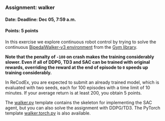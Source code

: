 ### Assignment: walker
#### Date: Deadline: Dec 05, 7:59 a.m.
#### Points: 5 points

In this exercise we explore continuous robot control
by trying to solve the continuous [BipedalWalker-v3 environment](https://www.gymlibrary.dev/environments/box2d/bipedal_walker/)
from the [Gym library](https://www.gymlibrary.dev/).

**Note that the penalty of `-100` on crash makes the training considerably slower.
Even if all of DDPG, TD3 and SAC can be trained with original rewards, overriding
the reward at the end of episode to `0` speeds up training considerably.**

In ReCodEx, you are expected to submit an already trained model,
which is evaluated with two seeds, each for 100 episodes with a time
limit of 10 minutes. If your average return is at least 200, you obtain
5 points.

The [walker.py](https://github.com/ufal/npfl122/tree/master/labs/08/walker.py)
template contains the skeleton for implementing the SAC agent, but you can
also solve the assignment with DDPG/TD3. The PyTorch template
[walker.torch.py](https://github.com/ufal/npfl122/tree/master/labs/08/walker.torch.py)
is also available.
